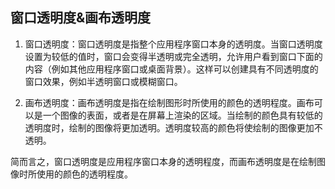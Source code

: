 ## 窗口透明度&画布透明度

1. 窗口透明度：窗口透明度是指整个应用程序窗口本身的透明度。当窗口透明度设置为较低的值时，窗口会变得半透明或完全透明，允许用户看到窗口下面的内容（例如其他应用程序窗口或桌面背景）。这样可以创建具有不同透明度的窗口效果，例如半透明窗口或模糊窗口。

2. 画布透明度：画布透明度是指在绘制图形时所使用的颜色的透明程度。画布可以是一个图像的表面，或者是在屏幕上渲染的区域。当绘制的颜色具有较低的透明度时，绘制的图像将更加透明。透明度较高的颜色将使绘制的图像更加不透明。

简而言之，窗口透明度是应用程序窗口本身的透明程度，而画布透明度是在绘制图像时所使用的颜色的透明程度。

